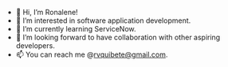 - 👋 Hi, I’m Ronalene! 
- 👀 I’m interested in software application development. 
- 🌱 I’m currently learning ServiceNow. 
- 💞️ I’m looking forward to have collaboration with other aspiring developers. 
- 📫 You can reach me @rvquibete@gmail.com. 

<!---
rvquibete/rvquibete is a ✨ special ✨ repository because its `README.md` (this file) appears on your GitHub profile.
You can click the Preview link to take a look at your changes.
--->
